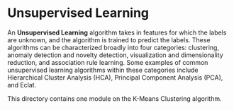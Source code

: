 # Unsupervised Learning

An __Unsupervised Learning__ algorithm takes in features for which the labels are unknown, and the algorithm is trained to predict the labels. These algorithms can be characterized broadly into four categories: clustering, anomaly detection and novelty detection, visualization and dimensionality reduction, and association rule learning.  Some examples of common unsupervised learning algorithms within these categories include Hierarchical Cluster Analysis (HCA), Principal Component Analysis (PCA), and Eclat. 

This directory contains one module on the K-Means Clustering algorithm. 
